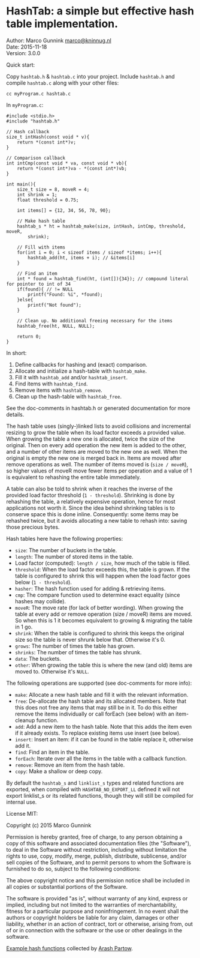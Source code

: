 HashTab: a simple but effective hash table implementation.
==========================================================

Author:  Marco Gunnink <marco@kninnug.nl>  
Date:    2015-11-18  
Version: 3.0.0  

Quick start:

Copy `hashtab.h` & `hashtab.c` into your project. Include `hashtab.h` and
compile `hashtab.c` along with your other files:

    cc myProgram.c hashtab.c

In `myProgram.c`:

    #include <stdio.h>
    #include "hashtab.h"
    
    // Hash callback
    size_t intHash(const void * v){
        return *(const int*)v;
    }
    
    // Comparison callback
    int intCmp(const void * va, const void * vb){
        return *(const int*)va - *(const int*)vb;
    }
    
    int main(){
        size_t size = 8, moveR = 4;
        int shrink = 1;
        float threshold = 0.75;
        
        int items[] = {12, 34, 56, 78, 90};
        
        // Make hash table
        hashtab_s * ht = hashtab_make(size, intHash, intCmp, threshold, moveR,
            shrink);
        
        // Fill with items
        for(int i = 0; i < sizeof items / sizeof *items; i++){
            hashtab_add(ht, items + i); // &items[i]
        }
        
        // Find an item
        int * found = hashtab_find(ht, (int[]){34}); // compound literal for pointer to int of 34
        if(found){ // != NULL
            printf("Found: %i", *found);
        }else{
            printf("Not found");
        }
        
        // Clean up. No additional freeing necessary for the items
        hashtab_free(ht, NULL, NULL);
        
        return 0;
    }

In short:

 1. Define callbacks for hashing and (exact) comparison.
 2. Allocate and initialize a hash-table with `hashtab_make`.
 3. Fill it with `hashtab_add` and/or `hashtab_insert`.
 4. Find items with `hashtab_find`.
 5. Remove items with `hashtab_remove`.
 6. Clean up the hash-table with `hashtab_free`.
 
See the doc-comments in hashtab.h or generated documentation for more details.

The hash table uses (singly-)linked lists to avoid collisions and incremental
resizing to grow the table when its load factor exceeds a provided value.
When growing the table a new one is allocated, twice the size of the
original. Then on every add operation the new item is added to the other,
and a number of other items are moved to the new one as well. When the
original is empty the new one is merged back in. Items are moved after remove
operations as well. The number of items moved is (`size / moveR`), so higher
values of moveR move fewer items per operation and a value of 1 is equivalent
to rehashing the entire table immediately.

A table can also be told to shrink when it reaches the inverse of the
provided load factor threshold (`1 - threshold`). Shrinking is done by
rehashing the table, a relatively expensive operation, hence for most
applications not worth it. Since the idea behind shrinking tables is to
conserve space this is done inline. Consequently: some items may be rehashed
twice, but it avoids allocating a new table to rehash into: saving those
precious bytes.

Hash tables here have the following properties:

 - `size`: The number of buckets in the table.
 - `length`: The number of stored items in the table.
 - Load factor (computed): `length / size`, how much of the table is filled.
 - `threshold`: When the load factor exceeds this, the table is grown. If
  the table is configured to shrink this will happen when the load factor
  goes below (`1 - threshold`).
 - `hasher`: The hash function used for adding & retrieving items.
 - `cmp`: The compare function used to determine exact equality (since hashes
  may collide).
 - `moveR`: The move rate (for lack of better wording). When growing the table
  at every add or remove operation (size / moveR) items are moved. So when
  this is 1 it becomes equivalent to growing & migrating the table in 1 go.
 - `shrink`: When the table is configured to shrink this keeps the original
  size so the table is never shrunk below that. Otherwise it's 0.
 - `grows`: The number of times the table has grown.
 - `shrinks`: The number of times the table has shrunk.
 - `data`: The buckets.
 - `other`: When growing the table this is where the new (and old) items are
  moved to. Otherwise it's `NULL`.

The following operations are supported (see doc-comments for more info):

 - `make`: Allocate a new hash table and fill it with the relevant information.
 - `free`: De-allocate the hash table and its allocated members. Note that this
  does not free any items that may still be in it. To do this either remove
  the items individually or call forEach (see below) with an item-cleanup 
  function.
 - `add`: Add a new item to the hash table. Note that this adds the item even if
  it already exists. To replace existing items use insert (see below).
 - `insert`: Insert an item: if it can be found in the table replace it,
  otherwise add it.
 - `find`: Find an item in the table.
 - `forEach`: Iterate over all the items in the table with a callback function.
 - `remove`: Remove an item from the hash table.
 - `copy`: Make a shallow or deep copy.

By default the `hashtab_s` and `linklist_s` types and related functions are 
exported, when compiled with `HASHTAB_NO_EXPORT_LL` defined it will not export
linklist_s or its related functions, though they will still be compiled for
internal use.

License MIT:

Copyright (c) 2015 Marco Gunnink

Permission is hereby granted, free of charge, to any person obtaining a copy
of this software and associated documentation files (the "Software"), to deal
in the Software without restriction, including without limitation the rights
to use, copy, modify, merge, publish, distribute, sublicense, and/or sell
copies of the Software, and to permit persons to whom the Software is
furnished to do so, subject to the following conditions:

The above copyright notice and this permission notice shall be included in
all copies or substantial portions of the Software.

The software is provided "as is", without warranty of any kind, express or
implied, including but not limited to the warranties of merchantability,
fitness for a particular purpose and noninfringement. In no event shall the
authors or copyright holders be liable for any claim, damages or other
liability, whether in an action of contract, tort or otherwise, arising from,
out of or in connection with the software or the use or other dealings in
the software.

[Example hash functions][ghc] collected by [Arash Partow][ap].

   [ghc]: http://www.partow.net/programming/hashfunctions/  "General Hash functions"
   [ap]: http://www.partow.net  "Arash Partow"
